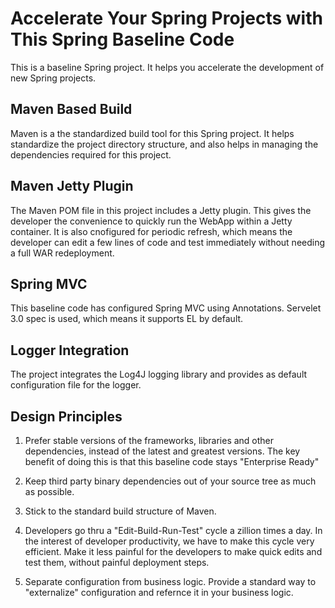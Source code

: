 Accelerate Your Spring Projects with This Spring Baseline Code
=

This is a baseline Spring project. It helps you accelerate the development of new Spring projects.

Maven Based Build
-
Maven is a the standardized build tool for this Spring project. It helps standardize the project directory structure, and also helps in managing the dependencies required for this project.

Maven Jetty Plugin
-
The Maven POM file in this project includes a Jetty plugin. This gives the developer the convenience to quickly run the WebApp within a Jetty container. It is also cnofigured for periodic refresh, which means the developer can edit a few lines of code and test immediately without needing a full WAR redeployment.

Spring MVC
-
This baseline code has configured Spring MVC using Annotations. Servelet 3.0 spec is used, which means it supports EL by default.

Logger Integration
-
The project integrates the Log4J logging library and provides as default configuration file for the logger. 

Design Principles
-
1. Prefer stable versions of the frameworks, libraries and other dependencies, instead of the latest and greatest versions. The key benefit of doing this is that this baseline code stays "Enterprise Ready"

2. Keep third party binary dependencies out of your source tree as much as possible.

3. Stick to the standard build structure of Maven.

4. Developers go thru a "Edit-Build-Run-Test" cycle a zillion times a day. In the interest of developer productivity, we have to make this cycle very efficient. Make it less painful for the developers to make quick edits and test them, without painful deployment steps.

5. Separate configuration from business logic. Provide a standard way to "externalize" configuration and refernce it in your business logic.

